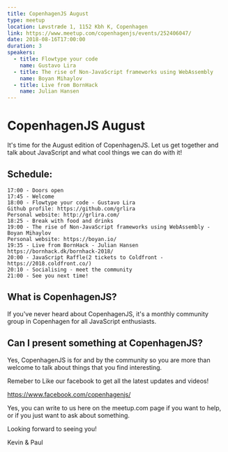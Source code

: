 ```yaml
---
title: CopenhagenJS August
type: meetup
location: Løvstræde 1, 1152 Kbh K, Copenhagen
link: https://www.meetup.com/copenhagenjs/events/252406047/
date: 2018-08-16T17:00:00
duration: 3
speakers:
  - title: Flowtype your code
    name: Gustavo Lira
  - title: The rise of Non-JavaScript frameworks using WebAssembly
    name: Boyan Mihaylov
  - title: Live from BornHack
    name: Julian Hansen
---
```


# CopenhagenJS August

It's time for the August edition of CopenhagenJS. Let us get together and talk about JavaScript and what cool things we can do with it!

## Schedule:

    17:00 - Doors open
    17:45 - Welcome
    18:00 - Flowtype your code - Gustavo Lira
    Github profile: https://github.com/grlira
    Personal website: http://grlira.com/
    18:25 - Break with food and drinks
    19:00 - The rise of Non-JavaScript frameworks using WebAssembly - Boyan Mihaylov
    Personal website: https://boyan.io/
    19:35 - Live from BornHack - Julian Hansen https://bornhack.dk/bornhack-2018/
    20:00 - JavaScript Raffle(2 tickets to Coldfront - https://2018.coldfront.co/)
    20:10 - Socialising - meet the community
    21:00 - See you next time!

## What is CopenhagenJS?

If you've never heard about CopenhagenJS, it's a monthly community group in Copenhagen for all JavaScript enthusiasts.

## Can I present something at CopenhagenJS?

Yes, CopenhagenJS is for and by the community so you are more than welcome to talk about things that you find interesting.

Remeber to Like our facebook to get all the latest updates and videos!

https://www.facebook.com/copenhagenjs/

Yes, you can write to us here on the meetup.com page if you want to help, or if you just want to ask about something.

Looking forward to seeing you!

Kevin & Paul
